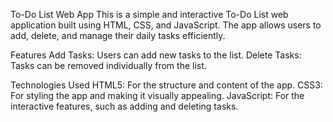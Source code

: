 To-Do List Web App
This is a simple and interactive To-Do List web application built using HTML, CSS, and JavaScript. The app allows users to add, delete, and manage their daily tasks efficiently.

Features
Add Tasks: Users can add new tasks to the list.
Delete Tasks: Tasks can be removed individually from the list.

Technologies Used
HTML5: For the structure and content of the app.
CSS3: For styling the app and making it visually appealing.
JavaScript: For the interactive features, such as adding and deleting tasks.

